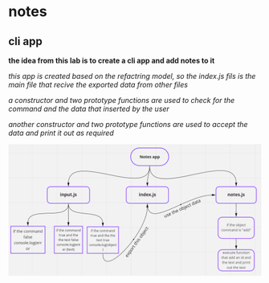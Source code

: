 # notes
## cli app

**the idea from this lab is to create a cli app and add notes to it**

*this app is created based on the refactring model, so the index.js fils is the main file that recive the exported data from other files*

*a constructor and two prototype functions are used to check for the command and the data that inserted by the user*

*another constructor and two prototype functions are used to accept the data and print it out as required*


![image](./img/class-01.PNG)